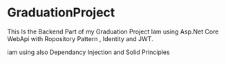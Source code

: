# GraduationProject
This Is the Backend Part of my Graduation Project 
Iam using Asp.Net Core WebApi with Ropository Pattern , Identity and JWT.

iam using also Dependancy Injection and Solid Principles
